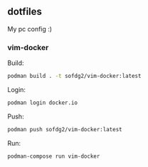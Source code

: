 ## dotfiles

My pc config :)

### vim-docker

Build:

```sh
podman build . -t sofdg2/vim-docker:latest
```

Login:

```sh
podman login docker.io
```

Push:

```sh
podman push sofdg2/vim-docker:latest
```

Run:

```
podman-compose run vim-docker
```
